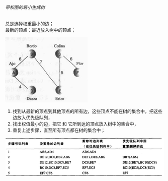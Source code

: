 ###### 带权图的最小生成树  

总是选择权重最小的边；  
最新的顶点：最近放入树中的顶点；  

![树](ImageFiels/WMT_001.png)
1. 找到从最新的顶点到其他顶点的所有边，这些顶点不能在树的集合中，把这些边放入优先级队列，  
2. 找出权值最小的边，把它 和 它所到达的顶点放入树中的集合中，  
3. 重复上述步骤，直至所有顶点都在树的集合中；  

![集合](ImageFiels/WMT_002.png)  




